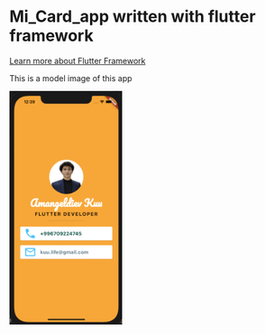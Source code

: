 <h1>Mi_Card_app written with flutter framework</h1>
<a href="https://flutter.dev">Learn more about Flutter Framework</a>
<br>
<p>This is a model image of this app</p>
<img src="mi_card_flutter/images/modes.png" width="200">
